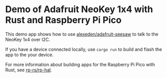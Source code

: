 # Demo of Adafruit NeoKey 1x4 with Rust and Raspberry Pi Pico

This demo app shows how to use [alexeden/adafruit-seesaw](https://github.com/alexeden/adafruit-seesaw) to talk to the NeoKey 1x4 over I2C.

If you have a device connected locally, use `cargo run` to build and flash the app to the your device.

For more information about building apps for the Raspberry Pi Pico with Rust, see [rp-rs/rp-hal](https://github.com/rp-rs/rp-hal/).
